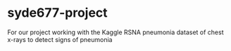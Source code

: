 # syde677-project
For our project working with the Kaggle RSNA pneumonia dataset of chest x-rays to detect signs of pneumonia
